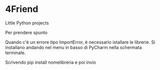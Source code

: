 # 4Friend
Little Python projects

Per prendere spunto

Quando c'è un errore tipo ImportError, è necessario istallare le librerie.
Si installano andando nel menu in basso di PyCharm nella 
schermata terminale.

Scrivendo pip install nomelibreria e poi invio

